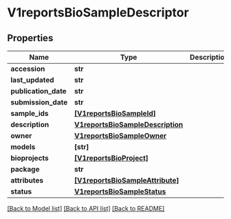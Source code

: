 # V1reportsBioSampleDescriptor


## Properties
Name | Type | Description | Notes
------------ | ------------- | ------------- | -------------
**accession** | **str** |  | [optional] 
**last_updated** | **str** |  | [optional] 
**publication_date** | **str** |  | [optional] 
**submission_date** | **str** |  | [optional] 
**sample_ids** | [**[V1reportsBioSampleId]**](V1reportsBioSampleId.md) |  | [optional] 
**description** | [**V1reportsBioSampleDescription**](V1reportsBioSampleDescription.md) |  | [optional] 
**owner** | [**V1reportsBioSampleOwner**](V1reportsBioSampleOwner.md) |  | [optional] 
**models** | **[str]** |  | [optional] 
**bioprojects** | [**[V1reportsBioProject]**](V1reportsBioProject.md) |  | [optional] 
**package** | **str** |  | [optional] 
**attributes** | [**[V1reportsBioSampleAttribute]**](V1reportsBioSampleAttribute.md) |  | [optional] 
**status** | [**V1reportsBioSampleStatus**](V1reportsBioSampleStatus.md) |  | [optional] 

[[Back to Model list]](../README.md#documentation-for-models) [[Back to API list]](../README.md#documentation-for-api-endpoints) [[Back to README]](../README.md)


